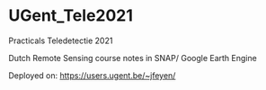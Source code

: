 # UGent_Tele2021
Practicals Teledetectie 2021

Dutch Remote Sensing course notes in SNAP/ Google Earth Engine

Deployed on:
https://users.ugent.be/~jfeyen/
